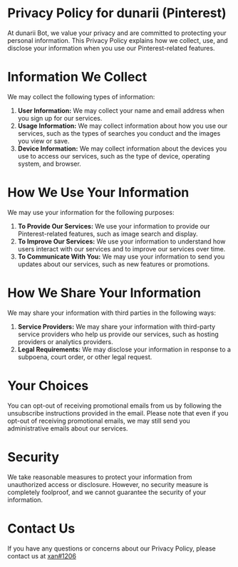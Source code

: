# Privacy Policy for dunarii (Pinterest)

At dunarii Bot, we value your privacy and are committed to protecting your personal information. This Privacy Policy explains how we collect, use, and disclose your information when you use our Pinterest-related features.

# Information We Collect

We may collect the following types of information:

1. **User Information:** We may collect your name and email address when you sign up for our services.
2. **Usage Information:** We may collect information about how you use our services, such as the types of searches you conduct and the images you view or save.
3. **Device Information:** We may collect information about the devices you use to access our services, such as the type of device, operating system, and browser.

# How We Use Your Information

We may use your information for the following purposes:

1. **To Provide Our Services:** We use your information to provide our Pinterest-related features, such as image search and display.
2. **To Improve Our Services:** We use your information to understand how users interact with our services and to improve our services over time.
3. **To Communicate With You:** We may use your information to send you updates about our services, such as new features or promotions.

# How We Share Your Information

We may share your information with third parties in the following ways:

1. **Service Providers:** We may share your information with third-party service providers who help us provide our services, such as hosting providers or analytics providers.
2. **Legal Requirements:** We may disclose your information in response to a subpoena, court order, or other legal request.

# Your Choices

You can opt-out of receiving promotional emails from us by following the unsubscribe instructions provided in the email. Please note that even if you opt-out of receiving promotional emails, we may still send you administrative emails about our services.

# Security

We take reasonable measures to protect your information from unauthorized access or disclosure. However, no security measure is completely foolproof, and we cannot guarantee the security of your information.

# Contact Us

If you have any questions or concerns about our Privacy Policy, please contact us at [xan#1206](https://discord.com/users/959055077946032229)
